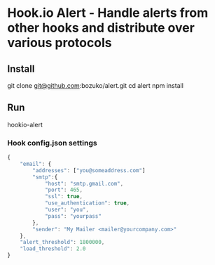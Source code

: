 # Hook.io Alert - Handle alerts from other hooks and distribute over various protocols

## Install
git clone git@github.com:bozuko/alert.git
cd alert
npm install

## Run
hookio-alert

### Hook config.json settings

```js
{
    "email": {
        "addresses": ["you@someaddress.com"]
        "smtp":{
            "host": "smtp.gmail.com",
            "port": 465,
            "ssl": true,
            "use_authentication": true,
            "user": "you",
            "pass": "yourpass"
        },
        "sender": "My Mailer <mailer@yourcompany.com>"
    },
    "alert_threshold": 1800000,
    "load_threshold": 2.0
}
```